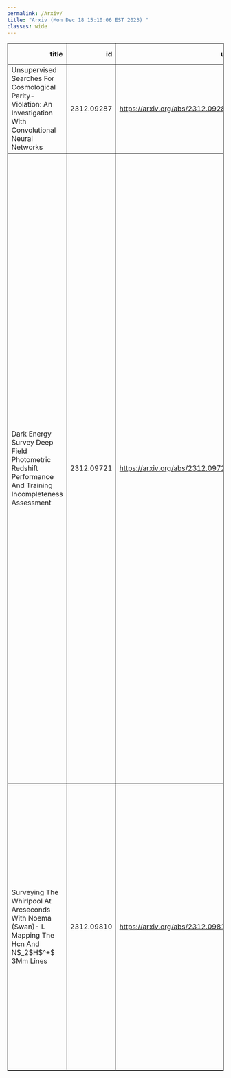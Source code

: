 ```yaml
---
permalink: /Arxiv/
title: "Arxiv (Mon Dec 18 15:10:06 EST 2023) "
classes: wide
---
```

<table border="1" class="dataframe">
  <thead>
    <tr style="text-align: right;">
      <th>title</th>
      <th>id</th>
      <th>url</th>
      <th>authors</th>
      <th>Local Authors</th>
    </tr>
  </thead>
  <tbody>
    <tr>
      <td>Unsupervised Searches For Cosmological Parity-Violation: An   Investigation With Convolutional Neural Networks</td>
      <td>2312.09287</td>
      <td><a href="https://arxiv.org/abs/2312.09287" target="_blank">https://arxiv.org/abs/2312.09287</a></td>
      <td>Peter L. Taylor, Matthew Craigie, Yuan-Sen Ting</td>
      <td>Peter Taylor</td>
    </tr>
    <tr>
      <td>Dark Energy Survey Deep Field Photometric Redshift Performance And   Training Incompleteness Assessment</td>
      <td>2312.09721</td>
      <td><a href="https://arxiv.org/abs/2312.09721" target="_blank">https://arxiv.org/abs/2312.09721</a></td>
      <td>L. Toribio San Cipriano, J. De Vicente, I. Sevilla-Noarbe, W. G. Hartley, J. Myles, A. Amon, G. M. Bernstein, A. Choi, K. Eckert, R. A. Gruendl, I. Harrison, E. Sheldon, B. Yanny, M. Aguena, S. S. Allam, O. Alves, D. Bacon, D. Brooks, A. Campos, A. Carnero Rosell, J. Carretero, F. J. Castander, C. Conselice, L. N. Da Costa, M. E. S. Pereira, T. M. Davis, S. Desai, H. T. Diehl, P. Doel, I. Ferrero, J. Frieman, J. García-Bellido, E. Gaztañaga, G. Giannini, S. R. Hinton, D. L. Hollowood, K. Honscheid, D. J. James, K. Kuehn, S. Lee, C. Lidman, J. L. Marshall, J. Mena-Fernández, F. Menanteau, R. Miquel, A. Palmese, A. Pieres, A. A. Plazas Malagón, A. Roodman, E. Sanchez, M. Smith, M. Soares-Santos, E. Suchyta, M. E. C. Swanson, G. Tarle, M. Vincenzi, N. Weaverdyck, P. Wiseman</td>
      <td>Klaus Honscheid</td>
    </tr>
    <tr>
      <td>Surveying The Whirlpool At Arcseconds With Noema (Swan)- I. Mapping The   Hcn And N$_2$H$^+$ 3Mm Lines</td>
      <td>2312.09810</td>
      <td><a href="https://arxiv.org/abs/2312.09810" target="_blank">https://arxiv.org/abs/2312.09810</a></td>
      <td>Sophia K. Stuber, Jerome Pety, Eva Schinnerer, Frank Bigiel, Antonio Usero, Ivana Beslić, Miguel Querejeta, María J. Jiménez-Donaire, Adam Leroy, Jakob Den Brok, Lukas Neumann, Cosima Eibensteiner, Yu-Hsuan Teng, Ashley Barnes, Mélanie Chevance, Dario Colombo, Daniel A. Dale, Simon C. O. Glover, Daizhong Liu, Hsi-An Pan</td>
      <td>Adam Leroy</td>
    </tr>
  </tbody>
</table>